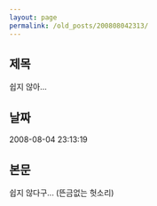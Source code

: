 ```yaml
---
layout: page
permalink: /old_posts/200808042313/
---
```


## 제목
쉽지 않아...

## 날짜
2008-08-04 23:13:19

## 본문
쉽지 않다구... (뜬금없는 헛소리)